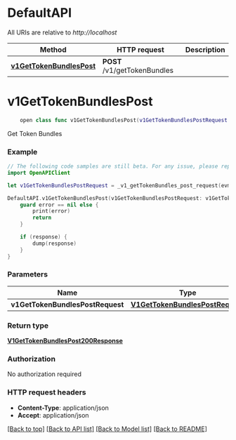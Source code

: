 # DefaultAPI

All URIs are relative to *http://localhost*

Method | HTTP request | Description
------------- | ------------- | -------------
[**v1GetTokenBundlesPost**](DefaultAPI.md#v1gettokenbundlespost) | **POST** /v1/getTokenBundles | 


# **v1GetTokenBundlesPost**
```swift
    open class func v1GetTokenBundlesPost(v1GetTokenBundlesPostRequest: V1GetTokenBundlesPostRequest? = nil, completion: @escaping (_ data: V1GetTokenBundlesPost200Response?, _ error: Error?) -> Void)
```



Get Token Bundles

### Example
```swift
// The following code samples are still beta. For any issue, please report via http://github.com/OpenAPITools/openapi-generator/issues/new
import OpenAPIClient

let v1GetTokenBundlesPostRequest = _v1_getTokenBundles_post_request(evmPublicKeys: ["evmPublicKeys_example"]) // V1GetTokenBundlesPostRequest |  (optional)

DefaultAPI.v1GetTokenBundlesPost(v1GetTokenBundlesPostRequest: v1GetTokenBundlesPostRequest) { (response, error) in
    guard error == nil else {
        print(error)
        return
    }

    if (response) {
        dump(response)
    }
}
```

### Parameters

Name | Type | Description  | Notes
------------- | ------------- | ------------- | -------------
 **v1GetTokenBundlesPostRequest** | [**V1GetTokenBundlesPostRequest**](V1GetTokenBundlesPostRequest.md) |  | [optional] 

### Return type

[**V1GetTokenBundlesPost200Response**](V1GetTokenBundlesPost200Response.md)

### Authorization

No authorization required

### HTTP request headers

 - **Content-Type**: application/json
 - **Accept**: application/json

[[Back to top]](#) [[Back to API list]](../README.md#documentation-for-api-endpoints) [[Back to Model list]](../README.md#documentation-for-models) [[Back to README]](../README.md)

